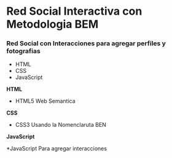 # Red Social Interactiva con Metodologia BEM

### Red Social con Interacciones para agregar perfiles y fotografias

* HTML
* CSS
* JavaScript

**HTML**

* HTML5 Web Semantica

**CSS**

* CSS3 Usando la Nomenclaruta BEN

**JavaScript**

*JavaScript Para agregar interacciones 